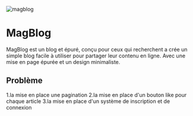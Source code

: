 ![ magblog](https://user-images.githubusercontent.com/38591020/221438744-ed65c3d1-1927-4992-aaa5-7c62f5a71724.png)

# MagBlog
MagBlog est un blog et épuré, conçu pour ceux qui recherchent a crée un simple blog facile à utiliser pour partager leur contenu en ligne. Avec une mise en page épurée et un design minimaliste.

Problème
-------------
1.la mise en place une pagination 
2.la mise en place d'un bouton like pour chaque article 
3.la mise en place d'un système de inscription et de connexion


